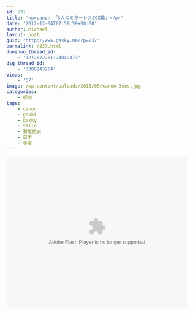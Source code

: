 ```yaml
---
id: 237
title: '<p>canon 「3人のミラーレスEOS篇」</p>'
date: '2012-12-04T07:59:59+08:00'
author: Michael
layout: post
guid: 'http://www.gakky.me/?p=237'
permalink: /237.html
duoshuo_thread_id:
    - '1272072281174049473'
dsq_thread_id:
    - '3308243264'
Views:
    - '57'
image: /wp-content/uploads/2015/05/canon-3eos.jpg
categories:
    - 视频
tags:
    - canon
    - gakki
    - gakky
    - smile
    - 新垣结衣
    - 日本
    - 美女
---
```


<object height="394" width="473"><param name="allowscriptaccess" value="sameDomain"></param><param name="wmode" value="transparent"></param><param name="movie" value="http://player.youku.com/player.php/sid/120976834/v.swf"></param><param name="allowfullscreen" value="true"></param><embed allowfullscreen="true" allowscriptaccess="sameDomain" height="394" src="http://player.youku.com/player.php/sid/120976834/v.swf" type="application/x-shockwave-flash" width="473" wmode="transparent"></embed></object>